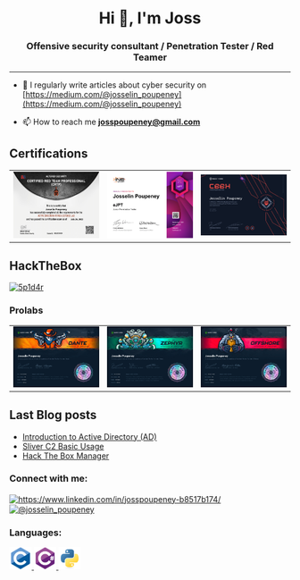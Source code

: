 <h1 align="center">Hi 👋, I'm Joss</h1>
<h3 align="center">Offensive security consultant / Penetration Tester / Red Teamer</h3>

---

- 📝 I regularly write articles about cyber security on [https://medium.com/@josselin_poupeney](https://medium.com/@josselin_poupeney)

- 📫 How to reach me **josspoupeney@gmail.com**
  
## Certifications
<table>
  <tr>
    <td><img src="https://github.com/josspo/josspo/blob/main/cert%20img/crtp.png" alt="CRTP" width="300"></td>
    <td><img src="https://github.com/josspo/josspo/blob/main/cert%20img/eJPT.png?raw=true" alt="eJPT" width="300"></td>
    <td><img src="https://github.com/josspo/josspo/blob/main/cert%20img/cbbh.png?raw=true" alt="CBBH" width="300"></td>
  </tr>
</table>


## HackTheBox
[ ![5p1d4r](https://www.hackthebox.eu/badge/image/515499)](https://www.hackthebox.eu/home/users/profile/515499)

### Prolabs
<table>
  <tr>
    <td><img src="https://github.com/josspo/josspo/blob/main/cert%20img/Dante-1.png?raw=true" alt="Dante" width="300"></td>
    <td><img src="https://github.com/josspo/josspo/blob/main/cert%20img/Zephyr-1.png?raw=true" alt="Zephyr" width="300"></td>
    <td><img src="https://github.com/josspo/josspo/blob/main/cert%20img/offshore.png?raw=true" alt="Offshore" width="300"></td>
  </tr>
</table>


## Last Blog posts
<!-- BLOG-POST-LIST:START -->
- [Introduction to Active Directory &lpar;AD&rpar;](https://medium.com/@josselin_poupeney/introduction-to-active-directory-ad-e58297d83b75?source=rss-b99e3a5eda81------2)
- [Sliver C2 Basic Usage](https://medium.com/@josselin_poupeney/sliver-c2-basic-usage-d5c474fbb310?source=rss-b99e3a5eda81------2)
- [Hack The Box Manager](https://medium.com/@josselin_poupeney/hackthebox-manager-8a3446a87707?source=rss-b99e3a5eda81------2)
<!-- BLOG-POST-LIST:END -->

<h3 align="left">Connect with me:</h3>
<p align="left">
<a href="https://www.linkedin.com/in/josspoupeney-b8517b174/" target="blank"><img align="center" src="https://raw.githubusercontent.com/rahuldkjain/github-profile-readme-generator/master/src/images/icons/Social/linked-in-alt.svg" alt="https://www.linkedin.com/in/josspoupeney-b8517b174/" height="30" width="40" /></a>
<a href="https://medium.com/@josselin_poupeney" target="blank"><img align="center" src="https://raw.githubusercontent.com/rahuldkjain/github-profile-readme-generator/master/src/images/icons/Social/medium.svg" alt="@josselin_poupeney" height="30" width="40" /></a>
</p>

<h3 align="left">Languages:</h3>
<p align="left"> <a href="https://www.cprogramming.com/" target="_blank" rel="noreferrer"> <img src="https://raw.githubusercontent.com/devicons/devicon/master/icons/c/c-original.svg" alt="c" width="40" height="40"/> </a> <a href="https://www.w3schools.com/cs/" target="_blank" rel="noreferrer"> <img src="https://raw.githubusercontent.com/devicons/devicon/master/icons/csharp/csharp-original.svg" alt="csharp" width="40" height="40"/> </a> <a href="https://www.python.org" target="_blank" rel="noreferrer"> <img src="https://raw.githubusercontent.com/devicons/devicon/master/icons/python/python-original.svg" alt="python" width="40" height="40"/> </a> </p>

